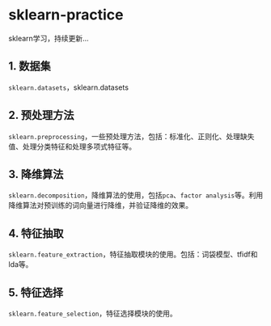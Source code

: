 # sklearn-practice
sklearn学习，持续更新...

## 1. 数据集
`sklearn.datasets`，sklearn.datasets

## 2. 预处理方法
`sklearn.preprocessing`，一些预处理方法，包括：标准化、正则化、处理缺失值、处理分类特征和处理多项式特征等。

## 3. 降维算法
`sklearn.decomposition`，降维算法的使用，包括`pca`、`factor analysis`等。利用降维算法对预训练的词向量进行降维，并验证降维的效果。

## 4. 特征抽取
`sklearn.feature_extraction`，特征抽取模块的使用。包括：词袋模型、tfidf和lda等。

## 5. 特征选择
`sklearn.feature_selection`，特征选择模块的使用。
